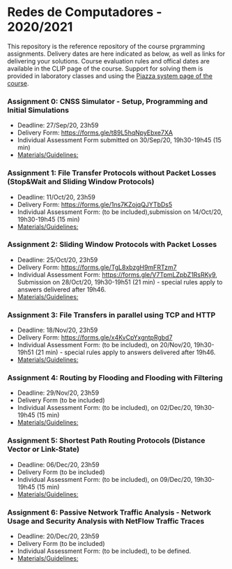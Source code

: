 # Redes de Computadores - 2020/2021

This repository is the reference repository of the course prgramming assignments. Delivery dates are here indicated as below, as well as links for delivering your solutions. Course evaluation rules and offical dates are available in the CLIP page of the course. Support for solving them is provided in laboratory classes and using the [Piazza system page of the course](https://piazza.com/fct.unl.pt/fall2020/mieirc8149/home).

### Assignment 0: CNSS Simulator - Setup, Programming and Initial Simulations
  - Deadline: 27/Sep/20, 23h59
  - Delivery Form: https://forms.gle/t89L5hqNpyEbxe7XA
  - Individual Assessment Form submitted on 30/Sep/20, 19h30-19h45 (15 min)
  - [Materials/Guidelines: ](assignment-0/README.md) 

### Assignment 1: File Transfer Protocols without Packet Losses (Stop&Wait and Sliding Window Protocols)
  - Deadline: 11/Oct/20, 23h59
  - Delivery Form: https://forms.gle/1ns7KZojqQJYTbDs5
  - Individual Assessment Form: (to be included),submission on 14/Oct/20, 19h30-19h45 (15 min)
  - [Materials/Guidelines: ](assignment-1/README.md) 
  
### Assignment 2: Sliding Window Protocols with Packet Losses
  - Deadline: 25/Oct/20, 23h59
  - Delivery Form: https://forms.gle/TgL8xbzgH9mFRTzm7
  - Individual Assessment Form: https://forms.gle/V7TpmLZpbZ1RsRKy9, Submission on 28/Oct/20, 19h30-19h51 (21 min) - special rules apply to answers delivered after 19h46.
  - [Materials/Guidelines: ](assignment-2/README.md) 
  
### Assignment 3: File Transfers in parallel using TCP and HTTP 
  - Deadline: 18/Nov/20, 23h59
  - Delivery Form: https://forms.gle/x4KvCpYxgntpRgbd7
  - Individual Assessment Form: (to be included), on 20/Nov/20, 19h30-19h51 (21 min) - special rules apply to answers delivered after 19h46.
  - [Materials/Guidelines: ](assignment-3/README.md) 
  
### Assignment 4: Routing by Flooding and Flooding with Filtering
  - Deadline: 29/Nov/20, 23h59
  - Delivery Form (to be included)
  - Individual Assessment Form: (to be included), on 02/Dec/20, 19h30-19h45 (15 min)
  - [Materials/Guidelines: ](assignment-4/README.md) 
  
### Assignment 5: Shortest Path Routing Protocols (Distance Vector or Link-State)
  - Deadline: 06/Dec/20, 23h59
  - Delivery Form (to be included)
  - Individual Assessment Form: (to be included), on 09/Dec/20, 19h30-19h45 (15 min)
  - [Materials/Guidelines: ](assignment-5/README.md) 
 
### Assignment 6: Passive Network Traffic Analysis - Network Usage and Security Analysis with NetFlow Traffic Traces
  - Deadline: 20/Dec/20, 23h59
  - Delivery Form (to be included)
  - Individual Assessment Form: (to be included), to be defined.
  - [Materials/Guidelines: ](assignment-6/README.md) 



